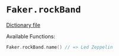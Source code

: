 # `Faker.rockBand`

[Dictionary file](../src/main/resources/locales/en/rock_band.yml)

Available Functions:  
```kotlin
Faker.rockBand.name() // => Led Zeppelin
```
